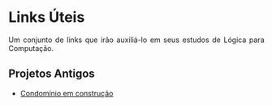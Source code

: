 # Links Úteis #

<p align="justify">Um conjunto de links que irão auxiliá-lo em seus estudos de Lógica para Computação.</p>

## Projetos Antigos ##

  - [Condomínio em construção](https://github.com/SpinnelSun/ProjetoAlloy)
